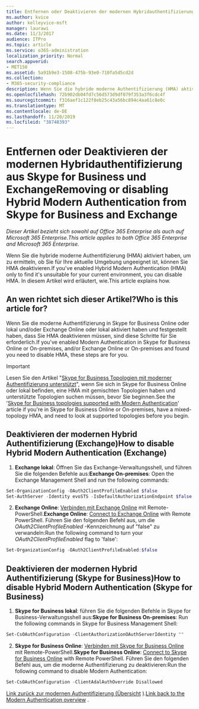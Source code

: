 ```yaml
---
title: Entfernen oder Deaktivieren der modernen Hybridauthentifizierung aus Skype for Business und Exchange
ms.author: kvice
author: kelleyvice-msft
manager: laurawi
ms.date: 11/3/2017
audience: ITPro
ms.topic: article
ms.service: o365-administration
localization_priority: Normal
search.appverid:
- MET150
ms.assetid: 5a91b9e3-1508-475b-93e0-710fa5d5cd2d
ms.collection:
- M365-security-compliance
description: Wenn Sie die hybride moderne Authentifizierung (HMA) aktiviert haben, um zu ermitteln, ob Sie für Ihre aktuelle Umgebung ungeeignet ist, können Sie HMA deaktivieren. In diesem Artikel wird erläutert, wie.
ms.openlocfilehash: 72b902db04fd7c56d573d9df079f353a3f6cdc4f
ms.sourcegitcommit: f316aef1c122f8eb25c43a56bc894c4aa61c8e0c
ms.translationtype: MT
ms.contentlocale: de-DE
ms.lasthandoff: 11/20/2019
ms.locfileid: "38748393"
---
```

# <a name="removing-or-disabling-hybrid-modern-authentication-from-skype-for-business-and-exchange"></a><span data-ttu-id="ced86-104">Entfernen oder Deaktivieren der modernen Hybridauthentifizierung aus Skype for Business und Exchange</span><span class="sxs-lookup"><span data-stu-id="ced86-104">Removing or disabling Hybrid Modern Authentication from Skype for Business and Exchange</span></span>

<span data-ttu-id="ced86-105">*Dieser Artikel bezieht sich sowohl auf Office 365 Enterprise als auch auf Microsoft 365 Enterprise.*</span><span class="sxs-lookup"><span data-stu-id="ced86-105">*This article applies to both Office 365 Enterprise and Microsoft 365 Enterprise.*</span></span>

<span data-ttu-id="ced86-106">Wenn Sie die hybride moderne Authentifizierung (HMA) aktiviert haben, um zu ermitteln, ob Sie für Ihre aktuelle Umgebung ungeeignet ist, können Sie HMA deaktivieren.</span><span class="sxs-lookup"><span data-stu-id="ced86-106">If you've enabled Hybrid Modern Authentication (HMA) only to find it's unsuitable for your current environment, you can disable HMA.</span></span> <span data-ttu-id="ced86-107">In diesem Artikel wird erläutert, wie.</span><span class="sxs-lookup"><span data-stu-id="ced86-107">This article explains how.</span></span>
  
## <a name="who-is-this-article-for"></a><span data-ttu-id="ced86-108">An wen richtet sich dieser Artikel?</span><span class="sxs-lookup"><span data-stu-id="ced86-108">Who is this article for?</span></span>

<span data-ttu-id="ced86-109">Wenn Sie die moderne Authentifizierung in Skype for Business Online oder lokal und/oder Exchange Online oder lokal aktiviert haben und festgestellt haben, dass Sie HMA deaktivieren müssen, sind diese Schritte für Sie erforderlich.</span><span class="sxs-lookup"><span data-stu-id="ced86-109">If you've enabled Modern Authentication in Skype for Business Online or On-premises, and/or Exchange Online or On-premises and found you need to disable HMA, these steps are for you.</span></span>

> [!IMPORTANT]
> <span data-ttu-id="ced86-110">Lesen Sie den Artikel "[Skype for Business Topologien mit moderner Authentifizierung unterstützt](https://technet.microsoft.com/library/mt803262.aspx)", wenn Sie sich in Skype for Business Online oder lokal befinden, eine HMA mit gemischten Topologien haben und unterstützte Topologien suchen müssen, bevor Sie beginnen.</span><span class="sxs-lookup"><span data-stu-id="ced86-110">See the '[Skype for Business topologies supported with Modern Authentication](https://technet.microsoft.com/library/mt803262.aspx)' article if you're in Skype for Business Online or On-premises, have a mixed-topology HMA, and need to look at supported topologies before you begin.</span></span>
  
## <a name="how-to-disable-hybrid-modern-authentication-exchange"></a><span data-ttu-id="ced86-111">Deaktivieren der modernen Hybrid Authentifizierung (Exchange)</span><span class="sxs-lookup"><span data-stu-id="ced86-111">How to disable Hybrid Modern Authentication (Exchange)</span></span>

1. <span data-ttu-id="ced86-112">**Exchange lokal**: Öffnen Sie das Exchange-Verwaltungsshell, und führen Sie die folgenden Befehle aus:</span><span class="sxs-lookup"><span data-stu-id="ced86-112">**Exchange On-premises**: Open the Exchange Management Shell and run the following commands:</span></span> 

```powershell
Set-OrganizationConfig -OAuth2ClientProfileEnabled $false
Set-AuthServer -Identity evoSTS -IsDefaultAuthorizationEndpoint $false
```

2. <span data-ttu-id="ced86-113">**Exchange Online**: [Verbinden mit Exchange Online](https://docs.microsoft.com/powershell/exchange/exchange-online/connect-to-exchange-online-powershell/connect-to-exchange-online-powershell) mit Remote-PowerShell.</span><span class="sxs-lookup"><span data-stu-id="ced86-113">**Exchange Online**: [Connect to Exchange Online](https://docs.microsoft.com/powershell/exchange/exchange-online/connect-to-exchange-online-powershell/connect-to-exchange-online-powershell) with Remote PowerShell.</span></span> <span data-ttu-id="ced86-114">Führen Sie den folgenden Befehl aus, um die *OAuth2ClientProfileEnabled* -Kennzeichnung auf "false" zu verwandeln:</span><span class="sxs-lookup"><span data-stu-id="ced86-114">Run the following command to turn your  *OAuth2ClientProfileEnabled*  flag to 'false':</span></span>

```powershell    
Set-OrganizationConfig -OAuth2ClientProfileEnabled:$false
```
    
## <a name="how-to-disable-hybrid-modern-authentication-skype-for-business"></a><span data-ttu-id="ced86-115">Deaktivieren der modernen Hybrid Authentifizierung (Skype for Business)</span><span class="sxs-lookup"><span data-stu-id="ced86-115">How to disable Hybrid Modern Authentication (Skype for Business)</span></span>

1. <span data-ttu-id="ced86-116">**Skype for Business lokal**: führen Sie die folgenden Befehle in Skype for Business-Verwaltungsshell aus:</span><span class="sxs-lookup"><span data-stu-id="ced86-116">**Skype for Business On-premises**: Run the following commands in Skype for Business Management Shell:</span></span>

```powershell
Set-CsOAuthConfiguration -ClientAuthorizationOAuthServerIdentity ""
```

2. <span data-ttu-id="ced86-117">**Skype for Business Online**: [Verbinden mit Skype for Business Online](https://docs.microsoft.com/office365/enterprise/powershell/manage-skype-for-business-online-with-office-365-powershell) mit Remote-PowerShell.</span><span class="sxs-lookup"><span data-stu-id="ced86-117">**Skype for Business Online**: [Connect to Skype for Business Online](https://docs.microsoft.com/office365/enterprise/powershell/manage-skype-for-business-online-with-office-365-powershell) with Remote PowerShell.</span></span> <span data-ttu-id="ced86-118">Führen Sie den folgenden Befehl aus, um die moderne Authentifizierung zu deaktivieren:</span><span class="sxs-lookup"><span data-stu-id="ced86-118">Run the following command to disable Modern Authentication:</span></span>

```powershell    
Set-CsOAuthConfiguration -ClientAdalAuthOverride Disallowed
```

<span data-ttu-id="ced86-119">[Link zurück zur modernen Authentifizierung (Übersicht](hybrid-modern-auth-overview.md) ).</span><span class="sxs-lookup"><span data-stu-id="ced86-119">[Link back to the Modern Authentication overview](hybrid-modern-auth-overview.md) .</span></span> 
  

